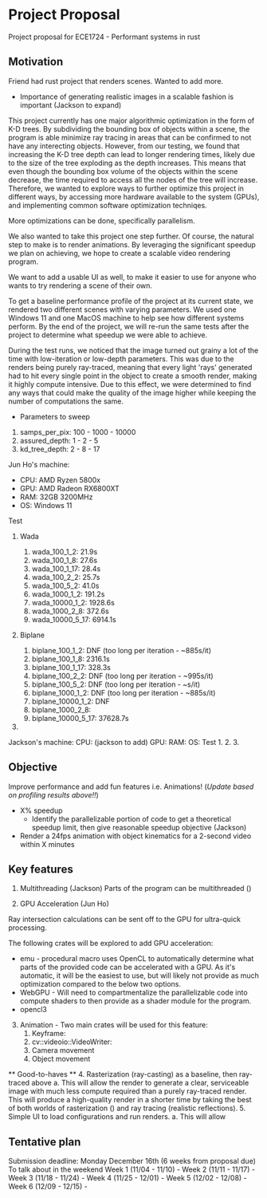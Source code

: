 # Project Proposal

Project proposal for ECE1724 - Performant systems in rust

## Motivation
Friend had rust project that renders scenes. Wanted to add more.
* Importance of generating realistic images in a scalable fashion is important (Jackson to expand)

This project currently has one major algorithmic optimization in the form of K-D trees. By subdividing the bounding box of objects within a scene, the program is able minimize ray tracing in areas that can be confirmed to not have any interecting objects. However, from our testing, we found that increasing the K-D tree depth can lead to longer rendering times, likely due to the size of the tree exploding as the depth increases. This means that even though the bounding box volume of the objects within the scene decrease, the time required to access all the nodes of the tree will increase. Therefore, we wanted to explore ways to further optimize this project in different ways, by accessing more hardware available to the system (GPUs), and implementing common software optimization techniqes.

More optimizations can be done, specifically parallelism.

We also wanted to take this project one step further. Of course, the natural step to make is to render animations. By leveraging the significant speedup we plan on achieving, we hope to create a scalable video rendering program.

We want to add a usable UI as well, to make it easier to use for anyone who wants to try rendering a scene of their own.

To get a baseline performance profile of the project at its current state, we rendered two different scenes with varying parameters. 
We used one Windows 11 and one MacOS machine to help see how different systems perform. By the end of the project, we will re-run the same tests after the project to determine what speedup we were able to achieve.

During the test runs, we noticed that the image turned out grainy a lot of the time with low-iteration or low-depth parameters. This was due to the renders being purely ray-traced, meaning that every light 'rays' generated had to hit every single point in the object to create a smooth render, making it highly compute intensive. Due to this effect, we were determined to find any ways that could make the quality of the image higher while keeping the number of computations the same.

* Parameters to sweep
1. samps_per_pix: 100 - 1000 - 10000
2. assured_depth: 1   - 2    - 5
3. kd_tree_depth: 2   - 8    - 17
    
Jun Ho's machine:
* CPU: AMD Ryzen 5800x
* GPU: AMD Radeon RX6800XT
* RAM: 32GB 3200MHz
* OS: Windows 11

Test
1. Wada
    1. wada_100_1_2: 21.9s
    2. wada_100_1_8: 27.6s
    3. wada_100_1_17: 28.4s
    4. wada_100_2_2: 25.7s
    5. wada_100_5_2: 41.0s
    6. wada_1000_1_2: 191.2s
    7. wada_10000_1_2: 1928.6s
    8. wada_1000_2_8: 372.6s
    9. wada_10000_5_17: 6914.1s

2. Biplane
    1. biplane_100_1_2: DNF (too long per iteration - ~885s/it)
    2. biplane_100_1_8: 2316.1s
    3. biplane_100_1_17: 328.3s
    4. biplane_100_2_2: DNF (too long per iteration - ~995s/it)
    5. biplane_100_5_2: DNF (too long per iteration - ~s/it)
    6. biplane_1000_1_2: DNF (too long per iteration - ~885s/it)
    7. biplane_10000_1_2: DNF
    8. biplane_1000_2_8: 
    9. biplane_10000_5_17: 37628.7s

3. 

Jackson's machine:
    CPU: (jackson to add)
    GPU:
    RAM:
    OS:
Test
1. 
2. 
3. 

## Objective
Improve performance and add fun features i.e. Animations!
(*Update based on profiling results above!!*)
* X% speedup
    * Identify the parallelizable portion of code to get a theoretical speedup limit, then give reasonable speedup objective (Jackson)
* Render a 24fps animation with object kinematics for a 2-second video within X minutes


## Key features
1. Multithreading (Jackson)
Parts of the program can be multithreaded ()

2. GPU Acceleration (Jun Ho)

Ray intersection calculations can be sent off to the GPU for ultra-quick processing.

The following crates will be explored to add GPU acceleration:
* emu - procedural macro uses OpenCL to automatically determine what parts of the provided code can be accelerated with a GPU. As it's automatic, it will be the easiest to use, but will likely not provide as much optimization compared to the below two options.
* WebGPU - Will need to compartmentalize the parallelizable code into compute shaders to then provide as a shader module for the program.
* opencl3

3. Animation - Two main crates will be used for this feature:
    1. Keyframe: 
    2. cv::videoio::VideoWriter:
    1. Camera movement
    2. Object movement

** Good-to-haves **
4. Rasterization (ray-casting) as a baseline, then ray-traced above
    a. This will allow the render to generate a clear, serviceable image with much less compute required than a purely ray-traced render. This will produce a high-quality render in a shorter time by taking the best of both worlds of rasterization () and ray tracing (realistic reflections). 
5. Simple UI to load configurations and run renders.
    a. This will allow

## Tentative plan

Submission deadline: Monday December 16th (6 weeks from proposal due)
To talk about in the weekend
Week 1 (11/04 - 11/10) - 
Week 2 (11/11 - 11/17) - 
Week 3 (11/18 - 11/24) - 
Week 4 (11/25 - 12/01) - 
Week 5 (12/02 - 12/08) - 
Week 6 (12/09 - 12/15) - 